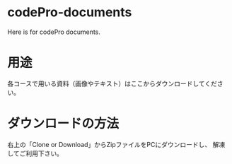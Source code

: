 # codePro-documents
Here is for codePro documents.


# 用途
各コースで用いる資料（画像やテキスト）はここからダウンロードしてください。


# ダウンロードの方法
右上の「Clone or Download」からZipファイルをPCにダウンロードし、
解凍してご利用下さい。

